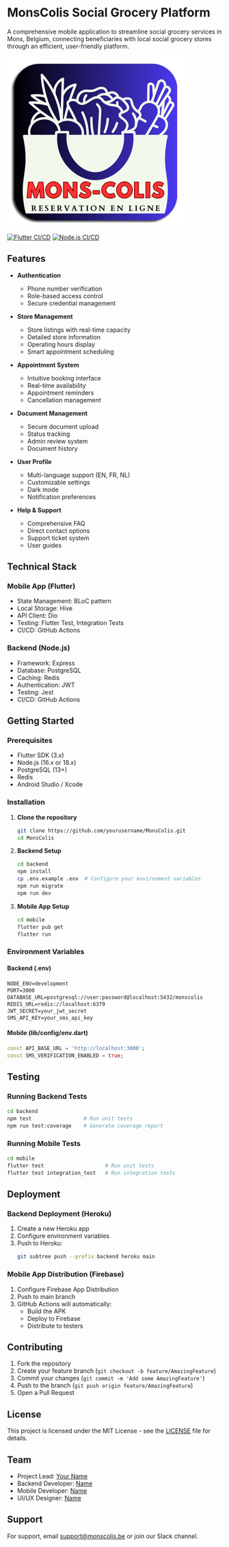 # MonsColis Social Grocery Platform

A comprehensive mobile application to streamline social grocery services in Mons, Belgium, connecting beneficiaries with local social grocery stores through an efficient, user-friendly platform.

![MonsColis Logo](assets/logo.png)

[![Flutter CI/CD](https://github.com/yourusername/MonsColis/actions/workflows/flutter.yml/badge.svg)](https://github.com/yourusername/MonsColis/actions/workflows/flutter.yml)
[![Node.js CI/CD](https://github.com/yourusername/MonsColis/actions/workflows/node.yml/badge.svg)](https://github.com/yourusername/MonsColis/actions/workflows/node.yml)

## Features

- **Authentication**
  - Phone number verification
  - Role-based access control
  - Secure credential management

- **Store Management**
  - Store listings with real-time capacity
  - Detailed store information
  - Operating hours display
  - Smart appointment scheduling

- **Appointment System**
  - Intuitive booking interface
  - Real-time availability
  - Appointment reminders
  - Cancellation management

- **Document Management**
  - Secure document upload
  - Status tracking
  - Admin review system
  - Document history

- **User Profile**
  - Multi-language support (EN, FR, NL)
  - Customizable settings
  - Dark mode
  - Notification preferences

- **Help & Support**
  - Comprehensive FAQ
  - Direct contact options
  - Support ticket system
  - User guides

## Technical Stack

### Mobile App (Flutter)
- State Management: BLoC pattern
- Local Storage: Hive
- API Client: Dio
- Testing: Flutter Test, Integration Tests
- CI/CD: GitHub Actions

### Backend (Node.js)
- Framework: Express
- Database: PostgreSQL
- Caching: Redis
- Authentication: JWT
- Testing: Jest
- CI/CD: GitHub Actions

## Getting Started

### Prerequisites
- Flutter SDK (3.x)
- Node.js (16.x or 18.x)
- PostgreSQL (13+)
- Redis
- Android Studio / Xcode

### Installation

1. **Clone the repository**
   ```bash
   git clone https://github.com/yourusername/MonsColis.git
   cd MonsColis
   ```

2. **Backend Setup**
   ```bash
   cd backend
   npm install
   cp .env.example .env  # Configure your environment variables
   npm run migrate
   npm run dev
   ```

3. **Mobile App Setup**
   ```bash
   cd mobile
   flutter pub get
   flutter run
   ```

### Environment Variables

#### Backend (.env)
```
NODE_ENV=development
PORT=3000
DATABASE_URL=postgresql://user:password@localhost:5432/monscolis
REDIS_URL=redis://localhost:6379
JWT_SECRET=your_jwt_secret
SMS_API_KEY=your_sms_api_key
```

#### Mobile (lib/config/env.dart)
```dart
const API_BASE_URL = 'http://localhost:3000';
const SMS_VERIFICATION_ENABLED = true;
```

## Testing

### Running Backend Tests
```bash
cd backend
npm test                 # Run unit tests
npm run test:coverage    # Generate coverage report
```

### Running Mobile Tests
```bash
cd mobile
flutter test                    # Run unit tests
flutter test integration_test   # Run integration tests
```

## Deployment

### Backend Deployment (Heroku)
1. Create a new Heroku app
2. Configure environment variables
3. Push to Heroku:
   ```bash
   git subtree push --prefix backend heroku main
   ```

### Mobile App Distribution (Firebase)
1. Configure Firebase App Distribution
2. Push to main branch
3. GitHub Actions will automatically:
   - Build the APK
   - Deploy to Firebase
   - Distribute to testers

## Contributing

1. Fork the repository
2. Create your feature branch (`git checkout -b feature/AmazingFeature`)
3. Commit your changes (`git commit -m 'Add some AmazingFeature'`)
4. Push to the branch (`git push origin feature/AmazingFeature`)
5. Open a Pull Request

## License

This project is licensed under the MIT License - see the [LICENSE](LICENSE) file for details.

## Team

- Project Lead: [Your Name](https://github.com/yourusername)
- Backend Developer: [Name](https://github.com/username)
- Mobile Developer: [Name](https://github.com/username)
- UI/UX Designer: [Name](https://github.com/username)

## Support

For support, email support@monscolis.be or join our Slack channel.
